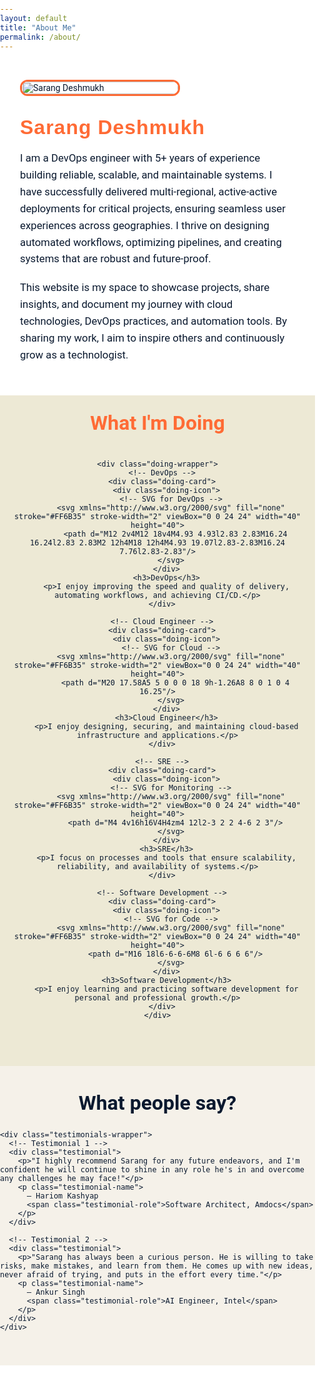 ```yaml
---
layout: default
title: "About Me"
permalink: /about/
---
```


<div class="about-page">

  <!-- Photo -->
  <div class="about-photo">
    <img src="{{ '/assets/images/photo.png' | relative_url }}" alt="Sarang Deshmukh">
  </div>

  <!-- Bio -->
  <div class="about-bio">
    <h2>Sarang Deshmukh</h2>
    <p>
      I am a DevOps engineer with 5+ years of experience building reliable, scalable, and maintainable systems. I have successfully delivered multi-regional, active-active deployments for critical projects, ensuring seamless user experiences across geographies. I thrive on designing automated workflows, optimizing pipelines, and creating systems that are robust and future-proof.
    </p>
    <p>
      This website is my space to showcase projects, share insights, and document my journey with cloud technologies, DevOps practices, and automation tools. By sharing my work, I aim to inspire others and continuously grow as a technologist.
    </p>
  </div>
</div>

<!-- ================== WHAT I'M DOING SECTION ================== -->
<section class="doing-section">
  <div class="container">
    <h2 class="doing-heading">What I'm Doing</h2>

    <div class="doing-wrapper">
      <!-- DevOps -->
      <div class="doing-card">
        <div class="doing-icon">
          <!-- SVG for DevOps -->
          <svg xmlns="http://www.w3.org/2000/svg" fill="none" stroke="#FF6B35" stroke-width="2" viewBox="0 0 24 24" width="40" height="40">
            <path d="M12 2v4M12 18v4M4.93 4.93l2.83 2.83M16.24 16.24l2.83 2.83M2 12h4M18 12h4M4.93 19.07l2.83-2.83M16.24 7.76l2.83-2.83"/>
          </svg>
        </div>
        <h3>DevOps</h3>
        <p>I enjoy improving the speed and quality of delivery, automating workflows, and achieving CI/CD.</p>
      </div>

      <!-- Cloud Engineer -->
      <div class="doing-card">
        <div class="doing-icon">
          <!-- SVG for Cloud -->
          <svg xmlns="http://www.w3.org/2000/svg" fill="none" stroke="#FF6B35" stroke-width="2" viewBox="0 0 24 24" width="40" height="40">
            <path d="M20 17.58A5 5 0 0 0 18 9h-1.26A8 8 0 1 0 4 16.25"/>
          </svg>
        </div>
        <h3>Cloud Engineer</h3>
        <p>I enjoy designing, securing, and maintaining cloud-based infrastructure and applications.</p>
      </div>

      <!-- SRE -->
      <div class="doing-card">
        <div class="doing-icon">
          <!-- SVG for Monitoring -->
          <svg xmlns="http://www.w3.org/2000/svg" fill="none" stroke="#FF6B35" stroke-width="2" viewBox="0 0 24 24" width="40" height="40">
            <path d="M4 4v16h16V4H4zm4 12l2-3 2 2 4-6 2 3"/>
          </svg>
        </div>
        <h3>SRE</h3>
        <p>I focus on processes and tools that ensure scalability, reliability, and availability of systems.</p>
      </div>

      <!-- Software Development -->
      <div class="doing-card">
        <div class="doing-icon">
          <!-- SVG for Code -->
          <svg xmlns="http://www.w3.org/2000/svg" fill="none" stroke="#FF6B35" stroke-width="2" viewBox="0 0 24 24" width="40" height="40">
            <path d="M16 18l6-6-6-6M8 6l-6 6 6 6"/>
          </svg>
        </div>
        <h3>Software Development</h3>
        <p>I enjoy learning and practicing software development for personal and professional growth.</p>
      </div>
    </div>
  </div>
</section>

<!-- ================== Testimonials Section ================== -->
<section class="testimonials-section">
  <div class="container">
    <h2 class="testimonials-heading">What people say?</h2>

    <div class="testimonials-wrapper">
      <!-- Testimonial 1 -->
      <div class="testimonial">
        <p>"I highly recommend Sarang for any future endeavors, and I'm confident he will continue to shine in any role he's in and overcome any challenges he may face!"</p>
        <p class="testimonial-name">
          – Hariom Kashyap
          <span class="testimonial-role">Software Architect, Amdocs</span>
        </p>
      </div>

      <!-- Testimonial 2 -->
      <div class="testimonial">
        <p>"Sarang has always been a curious person. He is willing to take risks, make mistakes, and learn from them. He comes up with new ideas, never afraid of trying, and puts in the effort every time."</p>
        <p class="testimonial-name">
          – Ankur Singh
          <span class="testimonial-role">AI Engineer, Intel</span>
        </p>
      </div>
    </div>
  </div>
</section>

<style>
/* ================== FORCE FULL PAGE BACKGROUND ================== */
html, body {
  background-color: #FFFFFF;
  color: #0A192F;
  margin: 0;
  padding: 0;
  font-family: 'Roboto', sans-serif;
  box-sizing: border-box;
}

/* ================== ABOUT PAGE ================== */
.about-page {
  display: flex;
  flex-wrap: wrap;
  align-items: center;
  gap: 2rem;
  padding: 2rem 2rem 2rem 2rem;
  background: #FFFFFF;
  color: #0A192F;
}

/* Photo */
.about-photo {
  flex: 0 0 250px;
}
.about-photo img {
  width: 100%;
  border-radius: 12px;
  border: 3px solid #FF6B35;
  transition: transform 0.3s ease, box-shadow 0.3s ease;
}

/* Bio */
.about-bio {
  flex: 1 1 500px;
  font-size: 1.05rem;
}
.about-bio h2 {
  font-family: 'Rubik', sans-serif;
  font-size: 2rem;
  color: #FF6B35;
  margin: 0 0 0.5rem;
  letter-spacing: 1px;
}
.about-bio p {
  line-height: 1.6;
  margin-bottom: 1.2rem;
}
.about-bio a {
  color: #FFFFFF;
  text-decoration: none;
  font-weight: 500;
  border-radius: 6px;
  background: linear-gradient(135deg, #FF8C42 0%, #FF6B35 100%);
  padding: 0.6rem 1.2rem;
  display: inline-block;
  transition: background-color 0.3s ease;
  box-shadow: 0 2px 6px rgba(0,0,0,0.2);
}
.about-bio a:hover {
  background: linear-gradient(135deg, #FF6B35 0%, #FF8C42 100%);
}

/* ================== WHAT I'M DOING ================== */
.doing-section {
  background-color: #EDE9D5; /* beige background */
  color: #0A192F;
  padding: 25px 20px 60px 20px !important; /* reduced top padding */
  text-align: center;
  margin-top: 0 !important; /* ensure no extra margin from parent */
}

.doing-heading {
  font-size: 2rem;
  margin: 0 0 40px 0 !important; /* remove top margin */
  color: #FF6B35;
}

.doing-wrapper {
  display: flex;
  flex-wrap: wrap;
  justify-content: center;
  gap: 20px;
}

.doing-card {
  background-color: #FFFFFF;
  border: 2px solid #FF6B35;
  border-radius: 12px;
  padding: 25px 20px;
  width: 260px;
  transition: transform 0.3s ease, box-shadow 0.3s ease;
  box-shadow: 0 4px 12px rgba(0,0,0,0.1);
}

.doing-card:hover {
  transform: translateY(-6px);
  box-shadow: 0 8px 20px rgba(0,0,0,0.2);
}

.doing-card h3 {
  margin: 15px 0 8px 0;
  color: #FF6B35;
  font-size: 1.2rem;
}

.doing-card p {
  font-size: 0.85rem;
  line-height: 1.4;
  color: #0A192F;
}

.doing-icon {
  margin-bottom: 10px;
}

/* ================== TESTIMONIALS ================== */
.testimonials-section {
  background-color: #F5F1E9;
  padding: 40px 0;
}

.testimonials-heading {
  color: #0A192F;
  font-size: 2rem;
  text-align: center;
  margin: 0 0 25px 0;
}

.testimonials-wrapper {
  display: flex;
  flex-wrap: wrap;
  justify-content: center;
  gap: 10px;
  padding: 0 20px;
  margin-bottom: 0;
}

.testimonial {
  background-color: #FF6B35;
  color: #FFFFFF !important;
  border-radius: 12px;
  padding: 30px 30px;
  box-shadow: 0 4px 15px rgba(0,0,0,0.2);
  flex: 0 1 360px;
  max-width: 360px;
  margin: 10px;
  transition: transform 0.3s ease, box-shadow 0.3s ease;
  border: none;
  position: relative;
  overflow: hidden;
}

.testimonial p {
  margin-bottom: 15px;
  color: #FFFFFF !important;
}

.testimonial-name {
  font-weight: bold;
  color: #FFFFFF !important;
  margin-top: 10px;
}

.testimonial-role {
  display: block;
  font-style: italic;
  color: #EFF6FF !important;
  margin-top: 3px;
}

/* Hover effect */
.testimonial:hover {
  transform: translateY(-5px);
  box-shadow: 0 8px 25px rgba(0,0,0,0.3);
}

/* ================== RESPONSIVE ================== */
@media (max-width: 768px) {
  .about-page {
    flex-direction: column;
    align-items: flex-start;
  }
  .about-photo {
    flex: 0 0 150px;
    margin-bottom: 0rem;
  }
  .about-bio {
    text-align: left;
  }
  .doing-wrapper {
    flex-direction: column;
    align-items: center;
  }
  
  .doing-card {
    width: 90%;
  }
  .testimonials-wrapper {
    flex-direction: column;
    gap: 20px;
  }
  .testimonial {
    max-width: 90%;
    padding: 20px;
    margin: 0 auto;
  }
}

@media (max-width: 480px) {
  .testimonials-wrapper {
    width: 100%;
    padding: 0;
    flex-direction: column;
    align-items: center;
  }

  .testimonial {
    width: 95% !important;
    max-width: 320px !important;
    padding: 14px 16px;
    margin: 12px 0;
    font-size: 1.3rem;
    line-height: 1.5;
    text-align: left;
  }

  .testimonial p {
    margin-bottom: 10px;
  }

  .testimonial-name {
    font-size: 0.95rem;
    margin-top: 8px;
  }

  .testimonial-role {
    font-size: 0.85rem;
  }
}

@media (max-width: 768px) {
  .doing-heading {
    margin-bottom: 25px !important; /* reduce gap below heading on mobile */
  }
}

</style>

